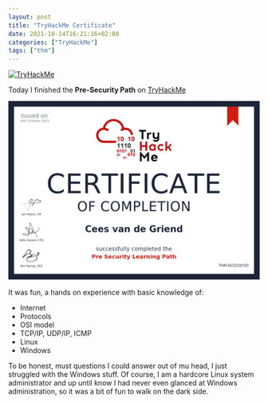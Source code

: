```yaml
---
layout: post
title: "TryHackMe Certificate"
date: 2021-10-14T16:21:16+02:00
categories: ["TryHackMe"]
tags: ["thm"]
---
```


[![TryHackMe](https://tryhackme-badges.s3.amazonaws.com/wastebasket.png)](https://tryhackme.com/p/wastebasket)

Today I finished the **Pre-Security Path** on [TryHackMe](https://www.tryhackme.com/)

![Certificate](/images/THM-DLTJ2OJY2D.png)

It was fun, a hands on experience with basic knowledge of:
- Internet
- Protocols
- OSI model
- TCP/IP, UDP/IP, ICMP
- Linux
- Windows

To be honest, must questions I could answer out of mu head, I just struggled with the Windows stuff.
Of course, I am a hardcore Linux system administrator and up until know I had never even glanced at Windows administration,
so it was a bit of fun to walk on the dark side.

